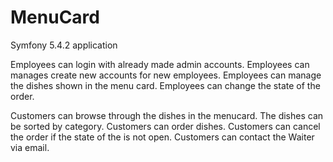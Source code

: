 # MenuCard
Symfony 5.4.2 application

Employees can login with already made admin accounts.
Employees can manages create new accounts for new employees.
Employees can manage the dishes shown in the menu card.
Employees can change the state of the order.

Customers can browse through the dishes in the menucard.
The dishes can be sorted by category.
Customers can order dishes.
Customers can cancel the order if the state of the is not open.
Customers can contact the Waiter via email.
